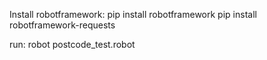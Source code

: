 Install robotframework:
pip install robotframework
pip install robotframework-requests

run:
robot postcode_test.robot